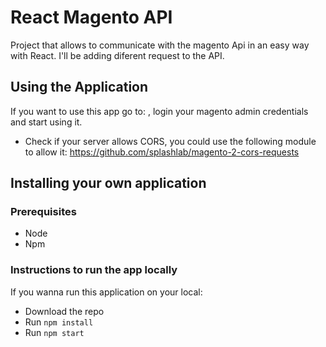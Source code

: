 # React Magento API

Project that allows to communicate with the magento Api in an easy way with React. I'll be adding diferent request to the API.


## Using the Application

If you want to use this app go to:  , login your magento admin credentials and start using it.

* Check if your server allows CORS, you could use the following module to allow it: https://github.com/splashlab/magento-2-cors-requests



## Installing your own application

### Prerequisites

* Node
* Npm


### Instructions to run the app locally

If you wanna run this application on your local:

* Download the repo
* Run
`npm install`
* Run
`npm start`